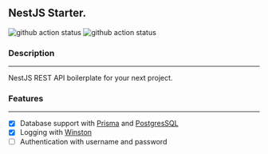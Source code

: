 ## NestJS Starter.

![github action status](https://github.com/Dan86de/nestjs-starter/actions/workflows/deploy.yml/badge.svg)
![github action status](https://github.com/Dan86de/nestjs-starter/actions/workflows/test.yml/badge.svg)


### Description

---
NestJS REST API boilerplate for your next project.

### Features

---
- [x] Database support with [Prisma](https://www.prisma.io/) and [PostgresSQL](https://www.postgresql.org/)
- [x] Logging with [Winston](https://github.com/winstonjs/winston)
- [ ] Authentication with username and password
